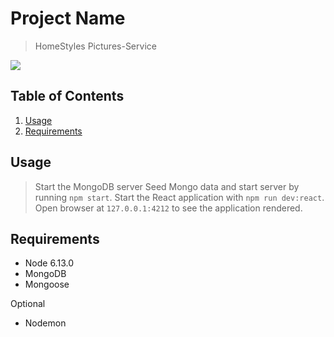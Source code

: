 # Project Name

> HomeStyles Pictures-Service

![](https://media.giphy.com/media/2t9lYheJ9mMObrnRRY/giphy.gif)

## Table of Contents

1. [Usage](#Usage)
2. [Requirements](#requirements)

## Usage

> Start the MongoDB server
> Seed Mongo data and start server by running `npm start`.
> Start the React application with `npm run dev:react`.
> Open browser at `127.0.0.1:4212` to see the application rendered.

## Requirements

- Node 6.13.0
- MongoDB 
- Mongoose

Optional
- Nodemon

